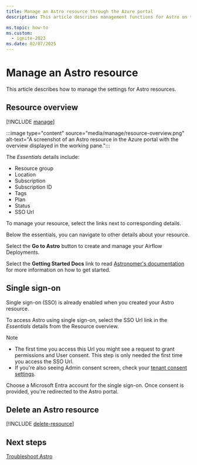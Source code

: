 ```yaml
---
title: Manage an Astro resource through the Azure portal
description: This article describes management functions for Astro on the Azure portal.

ms.topic: how-to
ms.custom:
  - ignite-2023
ms.date: 02/07/2025
---
```


# Manage an Astro resource

This article describes how to manage the settings for Astro resources.

## Resource overview 

[!INCLUDE [manage](../includes/manage.md)]

:::image type="content" source="media/manage/resource-overview.png" alt-text="A screenshot of an Astro resource in the Azure portal with the overview displayed in the working pane.":::

The *Essentials* details include:

- Resource group
- Location
- Subscription
- Subscription ID
- Tags
- Plan
- Status
- SSO Url

To manage your resource, select the links next to corresponding details.

Below the essentials, you can navigate to other details about your resource.

Select the **Go to Astro** button to create and manage your Airflow Deployments.

Select the **Getting Started Docs** link to read [Astronomer's documentation](https://www.astronomer.io/docs/astro/run-first-dag/) for more information on how to get started.

## Single sign-on

Single sign-on (SSO) is already enabled when you created your Astro  resource.

To access Astro using single sign-on, select the SSO Url link in the *Essentials* details from the Resource overview.

> [!NOTE]
> 
> - The first time you access this Url you might see a request to grant permissions and User consent. This step is only needed the first time you access the SSO Url.
> - If you're also seeing Admin consent screen, check your [tenant consent settings](/azure/active-directory/manage-apps/configure-user-consent).

Choose a Microsoft Entra account for the single sign-on. Once consent is provided, you're redirected to the Astro portal.

## Delete an Astro resource

[!INCLUDE [delete-resource](../includes/delete-resource.md)]

## Next steps

[Troubleshoot Astro](troubleshoot.md)
